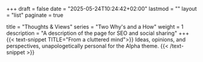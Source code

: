 +++
draft = false
date = "2025-05-24T10:24:42+02:00"
lastmod = ""
layout = "list"
paginate = true

title = "Thoughts & Views"
series = "Two Why's and a How"
weight = 1
description = "A description of the page for SEO and social sharing"
+++
{{< text-snippet TITLE="From a cluttered mind">}}
Ideas, opinions, and perspectives, unapologetically personal for the Alpha theme.
{{< /text-snippet >}}
